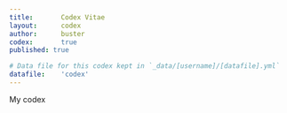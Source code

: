 ```yaml
---
title: 		 Codex Vitae
layout: 	 codex
author: 	 buster
codex: 		 true
published: true

# Data file for this codex kept in `_data/[username]/[datafile].yml`
datafile:	 'codex'
---
```


My codex